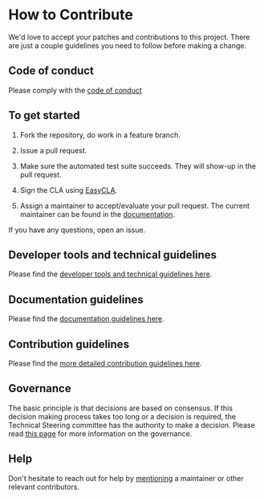 # How to Contribute

We'd love to accept your patches and contributions to this project. There are just a couple guidelines you need to follow before making a change.

## Code of conduct

Please comply with the [code of conduct](https://grid-exchange-fabric.gitbook.io/gxf/opensourcecommunity/code-of-conduct) 

## To get started

1. Fork the repository, do work in a feature branch.

2. Issue a pull request.

3. Make sure the automated test suite succeeds. They will show-up in the pull request.

4. Sign the CLA using [EasyCLA](https://easycla.lfx.linuxfoundation.org/).

5. Assign a maintainer to accept/evaluate your pull request. The current maintainer can be found in the [documentation](https://grid-exchange-fabric.gitbook.io/gxf/opensourcecommunity/governance).

If you have any questions, open an issue.

## Developer tools and technical guidelines

Please find the [developer tools and technical guidelines here](https://grid-exchange-fabric.gitbook.io/gxf/opensourcecommunity/toolsguidelinesci).

## Documentation guidelines

Please find the [documentation guidelines here](https://grid-exchange-fabric.gitbook.io/gxf/opensourcecommunity/contributing-to-documentation).

## Contribution guidelines

Please find the [more detailed contribution guidelines here](https://grid-exchange-fabric.gitbook.io/gxf/opensourcecommunity/contributing-to-the-code).

## Governance 

The basic principle is that decisions are based on consensus. If this decision making process takes too long or a decision is required, the Technical Steering committee has the authority to make a decision. Please read [this page](https://grid-exchange-fabric.gitbook.io/gxf/opensourcecommunity/governance) for more information on the governance.

## Help

Don't hesitate to reach out for help by [mentioning](https://github.com/blog/821-mention-somebody-they-re-notified) a maintainer or other relevant contributors.
